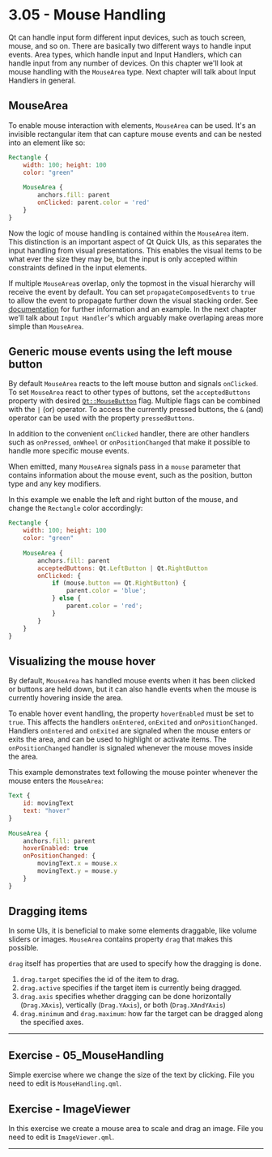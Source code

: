 # 3.05 - Mouse Handling

Qt can handle input form different input devices, such as touch screen, mouse, and so on. There are basically two different ways to handle input events. Area types, which handle input and Input Handlers, which can handle input from any number of devices. On this chapter we'll look at mouse handling with the `MouseArea` type. Next chapter will talk about Input Handlers in general.

## MouseArea

To enable mouse interaction with elements, `MouseArea` can be used. It's an invisible rectangular item that can capture mouse events and can be nested into an element like so:

```qml
Rectangle {
    width: 100; height: 100
    color: "green"
     
    MouseArea {
        anchors.fill: parent
        onClicked: parent.color = 'red'
    }
}
```

Now the logic of mouse handling is contained within the `MouseArea` item. This distinction is an important aspect of Qt Quick UIs, as this separates the input handling from visual presentations. This enables the visual items to be what ever the size they may be, but the input is only accepted within constraints defined in the input elements.

If multiple `MouseArea`s overlap, only the topmost in the visual hierarchy will receive the event by default. You can set `propagateComposedEvents` to `true` to allow the event to propagate further down the visual stacking order. See [documentation](http://doc.qt.io/qt-5/qml-qtquick-mousearea.html#propagateComposedEvents-prop) for further information and an example. In the next chapter we'll talk about `Input Handler`'s which arguably make overlaping areas more simple than `MouseArea`.

## Generic mouse events using the left mouse button

By default `MouseArea` reacts to the left mouse button and signals `onClicked`. To set `MouseArea` react to other types of buttons, set the `acceptedButtons` property with desired [`Qt::MouseButton`](http://doc.qt.io/qt-5/qt.html#MouseButton-enum) flag. Multiple flags can be combined with the `|` (or) operator. To access the currently pressed buttons, the `&` (and) operator can be used with the property `pressedButtons`.

In addition to the convenient `onClicked` handler, there are other handlers such as `onPressed`, `onWheel` or `onPositionChanged` that make it possible to handle more specific mouse events.

When emitted, many `MouseArea` signals pass in a `mouse` parameter that contains information about the mouse event, such as the position, button type and any key modifiers.

In this example we enable the left and right button of the mouse, and change the `Rectangle` color accordingly:

```qml
Rectangle {
    width: 100; height: 100
    color: "green"
     
    MouseArea {
        anchors.fill: parent
        acceptedButtons: Qt.LeftButton | Qt.RightButton
        onClicked: {
            if (mouse.button == Qt.RightButton) {
                parent.color = 'blue';
            } else {
                parent.color = 'red';
            }
        }
    }
}
```

## Visualizing the mouse hover

By default, `MouseArea` has handled mouse events when it has been clicked or buttons are held down, but it can also handle events when the mouse is currently hovering inside the area.

To enable hover event handling, the property `hoverEnabled` must be set to `true`. This affects the handlers `onEntered`, `onExited` and `onPositionChanged`. Handlers `onEntered` and `onExited` are signaled when the mouse enters or exits the area, and can be used to highlight or activate items. The `onPositionChanged` handler is signaled whenever the mouse moves inside the area. 

This example demonstrates text following the mouse pointer whenever the mouse enters the `MouseArea`:

```qml
Text {
    id: movingText
    text: "hover"
}
     
MouseArea {
    anchors.fill: parent
    hoverEnabled: true
    onPositionChanged: {
        movingText.x = mouse.x
        movingText.y = mouse.y
    } 
}
```

## Dragging items

In some UIs, it is beneficial to make some elements draggable, like volume sliders or images. `MouseArea` contains property `drag` that makes this possible.

`drag` itself has properties that are used to specify how the dragging is done.

1. `drag.target` specifies the id of the item to drag.
2. `drag.active` specifies if the target item is currently being dragged.
3. `drag.axis` specifies whether dragging can be done horizontally (`Drag.XAxis`), vertically (`Drag.YAxis`), or both (`Drag.XAndYAxis`)
4. `drag.minimum` and `drag.maximum`: how far the target can be dragged along the specified axes.

***

## Exercise - 05_MouseHandling

Simple exercise where we change the size of the text by clicking. File you need to edit is `MouseHandling.qml`.

## Exercise - ImageViewer

In this exercise we create a mouse area to scale and drag an image. File you need to edit is `ImageViewer.qml`.

***